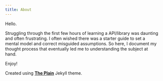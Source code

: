 ```yaml
---
title: About
---
```


Hello.

Struggling through the first few hours of learning a API/library was daunting and often frustrating. I often wished there was a starter guide to set a mental model and correct misguided assumptions. So here, I document my thought process that eventually led me to understanding the subject at hand.

Enjoy!

Created using [**The Plain**](http://jekyllthemes.org/themes/the-plain/) Jekyll theme.
